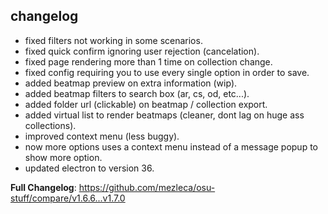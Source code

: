 ## changelog
- fixed filters not working in some scenarios.
- fixed quick confirm ignoring user rejection (cancelation).
- fixed page rendering more than 1 time on collection change.
- fixed config requiring you to use every single option in order to save. 
- added beatmap preview on extra information (wip).
- added beatmap filters to search box (ar, cs, od, etc...).
- added folder url (clickable) on beatmap / collection export.
- added virtual list to render beatmaps (cleaner, dont lag on huge ass collections).
- improved context menu (less buggy).
- now more options uses a context menu instead of a message popup to show more option.
- updated electron to version 36.

**Full Changelog**: https://github.com/mezleca/osu-stuff/compare/v1.6.6...v1.7.0
